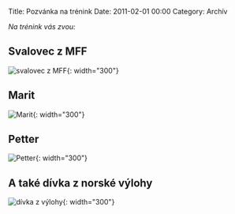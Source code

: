 Title: Pozvánka na trénink
Date: 2011-02-01 00:00
Category: Archív

*Na trénink vás zvou:*

Svalovec z MFF
--------------

![svalovec z MFF]({static}/static/archiv/pozvanka-na-trenink/buildmuscleup.jpg){: width="300"}

Marit
-----

![Marit]({static}/static/archiv/pozvanka-na-trenink/marit.jpg){: width="300"}

Petter
------

![Petter]({static}/static/archiv/pozvanka-na-trenink/peta.jpg){: width="300"}

A také dívka z norské výlohy
----------------------------

![dívka z výlohy]({static}/static/archiv/pozvanka-na-trenink/vyloha.jpg){: width="300"}
